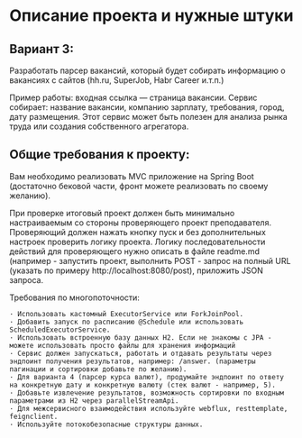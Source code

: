 # Описание проекта и нужные штуки

## Вариант 3:

Разработать парсер вакансий, который будет собирать информацию о вакансиях с сайтов (hh.ru, SuperJob, Habr Career и.т.п.)

Пример работы: входная ссылка — страница вакансии. Сервис собирает: название вакансии, компанию зарплату, требования, город, дату размещения. Этот сервис может быть полезен для анализа рынка труда или создания собственного агрегатора.

## Общие требования к проекту:

Вам необходимо реализовать MVC приложение на Spring Boot (достаточно бековой части, фронт можете реализовать по своему желанию).

При проверке итоговый проект должен быть минимально настраиваемым со стороны проверяющего проект преподавателя. Проверяющий должен нажать кнопку пуск и без дополнительных настроек проверить логику проекта.
Логику последовательности действий для проверяющего нужно описать в файле readme.md (например - запустить проект, выполнить POST - запрос на полный URL (указать по примеру http://localhost:8080/post), приложить JSON запроса.

Требования по многопоточности:

    · Использовать кастомный ExecutorService или ForkJoinPool.
    · Добавить запуск по расписанию @Schedule или использовать ScheduledExecutorService.
    · Использовать встроенную базу данных H2. Если не знакомы с JPA - можете использовать просто файлы для хранения информаций
    · Сервис должен запускаться, работать и отдавать результаты через эндпоинт получения результатов, например: /answer. (параметры пагинации и сортировки добавьте по желанию).
    · Для варианта 4 (парсер курса валют), продумайте эндпоинт по ответу на конкретную дату и конкретную валюту (стек валют - например, 5).
    · Добавьте извлечение результатов, возможность сортировки по входным параметрами из H2 через parallelStreamApi.
    · Для межсервисного взаимодействия используйте webflux, resttemplate, feignclient.
    · Используйте потокобезопасные структуры данных.
